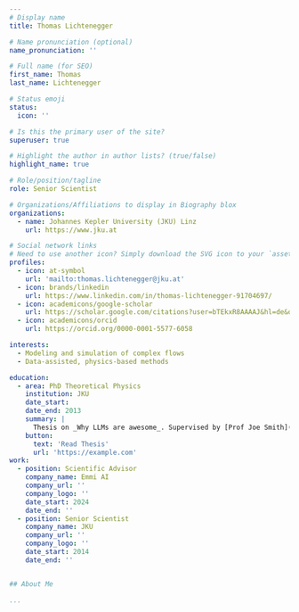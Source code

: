 ```yaml
---
# Display name
title: Thomas Lichtenegger

# Name pronunciation (optional)
name_pronunciation: ''

# Full name (for SEO)
first_name: Thomas
last_name: Lichtenegger

# Status emoji
status:
  icon: ''

# Is this the primary user of the site?
superuser: true

# Highlight the author in author lists? (true/false)
highlight_name: true

# Role/position/tagline
role: Senior Scientist

# Organizations/Affiliations to display in Biography blox
organizations:
  - name: Johannes Kepler University (JKU) Linz
    url: https://www.jku.at

# Social network links
# Need to use another icon? Simply download the SVG icon to your `assets/media/icons/` folder.
profiles:
  - icon: at-symbol
    url: 'mailto:thomas.lichtenegger@jku.at'
  - icon: brands/linkedin
    url: https://www.linkedin.com/in/thomas-lichtenegger-91704697/
  - icon: academicons/google-scholar
    url: https://scholar.google.com/citations?user=bTEkxR8AAAAJ&hl=de&oi=ao
  - icon: academicons/orcid
    url: https://orcid.org/0000-0001-5577-6058

interests:
  - Modeling and simulation of complex flows
  - Data-assisted, physics-based methods

education:
  - area: PhD Theoretical Physics
    institution: JKU
    date_start: 
    date_end: 2013
    summary: |
      Thesis on _Why LLMs are awesome_. Supervised by [Prof Joe Smith](https://example.com). Presented papers at 5 IEEE conferences with the contributions being published in 2 Springer journals.
    button:
      text: 'Read Thesis'
      url: 'https://example.com'
work:
  - position: Scientific Advisor
    company_name: Emmi AI
    company_url: ''
    company_logo: ''
    date_start: 2024
    date_end: ''
  - position: Senior Scientist
    company_name: JKU
    company_url: ''
    company_logo: ''
    date_start: 2014
    date_end: ''


## About Me

...
```

